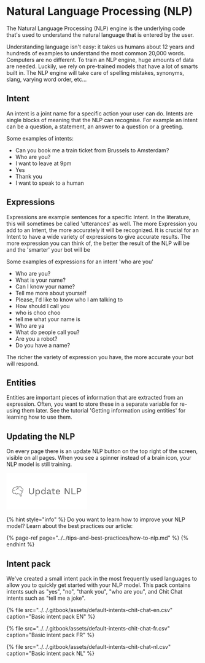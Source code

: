 # Natural Language Processing \(NLP\)

The Natural Language Processing \(NLP\) engine is the underlying code that's used to understand the natural language that is entered by the user.

Understanding language isn't easy: it takes us humans about 12 years and hundreds of examples to understand the most common 20,000 words. Computers are no different. To train an NLP engine, huge amounts of data are needed. Luckily, we rely on pre-trained models that have a lot of smarts built in. The NLP engine will take care of spelling mistakes, synonyms, slang, varying word order, etc...

## Intent

An intent is a joint name for a specific action your user can do. Intents are single blocks of meaning that the NLP can recognise. For example an intent can be a question, a statement, an answer to a question or a greeting.

Some examples of intents:

* Can you book me a train ticket from Brussels to Amsterdam?
* Who are you?
* I want to leave at 9pm
* Yes
* Thank you
* I want to speak to a human

## Expressions

Expressions are example sentences for a specific Intent. In the literature, this will sometimes be called 'utterances' as well. The more Expression you add to an Intent, the more accurately it will be recognized. It is crucial for an Intent to have a wide variety of expressions to give accurate results. The more expression you can think of, the better the result of the NLP will be and the 'smarter' your bot will be

Some examples of expressions for an intent 'who are you'

* Who are you?
* What is your name?
* Can I know your name?
* Tell me more about yourself
* Please, I'd like to know who I am talking to
* How should I call you
* who is choo choo
* tell me what your name is
* Who are ya
* What do people call you?
* Are you a robot?
* Do you have a name?

The richer the variety of expression you have, the more accurate your bot will respond.

## Entities

Entities are important pieces of information that are extracted from an expression. Often, you want to store these in a separate variable for re-using them later. See the tutorial 'Getting information using entities' for learning how to use them.

## Updating the NLP

On every page there is an update NLP button on the top right of the screen, visible on all pages. When you see a spinner instead of a brain icon, your NLP model is still training.

![](../../.gitbook/assets/image%20%28162%29.png)

{% hint style="info" %}
Do you want to learn how to improve your NLP model? Learn about the best practices our article:

{% page-ref page="../../tips-and-best-practices/how-to-nlp.md" %}
{% endhint %}

## Intent pack

We've created a small intent pack in the most frequently used languages to allow you to quickly get started with your NLP model. This pack contains intents such as "yes", "no", "thank you", "who are you", and Chit Chat intents such as "tell me a joke".

{% file src="../../.gitbook/assets/default-intents-chit-chat-en.csv" caption="Basic intent pack EN" %}

{% file src="../../.gitbook/assets/default-intents-chit-chat-fr.csv" caption="Basic intent pack FR" %}

{% file src="../../.gitbook/assets/default-intents-chit-chat-nl.csv" caption="Basic intent pack NL" %}

